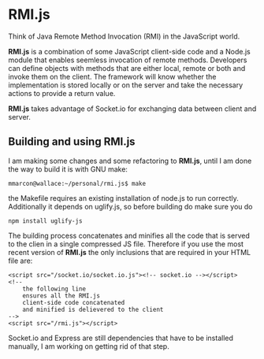 # RMI.js

Think of Java Remote Method Invocation (RMI) in the JavaScript world.

**RMI.js** is a combination of some JavaScript client-side code and a Node.js module that enables seemless invocation of remote methods. Developers can define objects with methods that are either local, remote or both and invoke them on the client. The framework will know whether the implementation is stored locally or on the server and take the necessary actions to provide a return value.

**RMI.js** takes advantage of Socket.io for exchanging data between client and server.

## Building and using RMI.js
I am making some changes and some refactoring to **RMI.js**, until I am done the way to build it is with GNU make:

    mmarcon@wallace:~/personal/rmi.js$ make
    
the Makefile requires an existing installation of node.js to run correctly. Additionally it depends on uglify.js, so before building do make sure you do
    
    npm install uglify-js

The building process concatenates and minifies all the code that is served to the clien in a single compressed JS file. Therefore if you use the most recent version of **RMI.js** the only inclusions that are required in your HTML file are:

    <script src="/socket.io/socket.io.js"><!-- socket.io --></script>
	<!--
	    the following line
	    ensures all the RMI.js
	    client-side code concatenated
	    and minified is delievered to the client
	-->
	<script src="/rmi.js"></script>
	
Socket.io and Express are still dependencies that have to be installed manually, I am working on getting rid of that step.